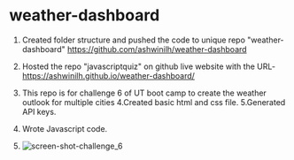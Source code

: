 # weather-dashboard
1. Created folder structure and pushed the code to unique repo "weather-dashboard" https://github.com/ashwinilh/weather-dashboard
2. Hosted the repo "javascriptquiz" on github live website with the URL-  https://ashwinilh.github.io/weather-dashboard/ 
3. This repo is for challenge 6 of UT boot camp to create the weather outlook for multiple cities
4.Created basic html and css file.
5.Generated API keys.
6. Wrote Javascript code.

7. ![screen-shot-challenge_6](./assets/images/Screenshot-1.jpg)
